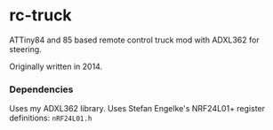 # rc-truck
ATTiny84 and 85 based remote control truck mod with ADXL362 for steering.

Originally written in 2014.

### Dependencies
Uses my ADXL362 library.
Uses Stefan Engelke's NRF24L01+ register definitions: ``` nRF24L01.h ```
